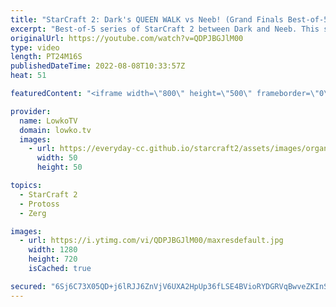 ```yaml
---
title: "StarCraft 2: Dark's QUEEN WALK vs Neeb! (Grand Finals Best-of-5)"
excerpt: "Best-of-5 series of StarCraft 2 between Dark and Neeb. This series of Zerg versus Protoss is the Grand Finals of the ESL Open Cup Americas 134.  Dark vs Maru: https://youtu.be/_HUE_txgIrA Dark vs ByuN: https://youtu.be/_Ys59kDdrXg  Support my work on Patreon: https://www.patreon.com/lowkotv Become a"
originalUrl: https://youtube.com/watch?v=QDPJBGJlM00
type: video
length: PT24M16S
publishedDateTime: 2022-08-08T10:33:57Z
heat: 51

featuredContent: "<iframe width=\"800\" height=\"500\" frameborder=\"0\" src=\"https://www.youtube.com/embed/QDPJBGJlM00\" allow=\"accelerometer; autoplay; encrypted-media; gyroscope; picture-in-picture\" allowfullscreen></iframe>"

provider:
  name: LowkoTV
  domain: lowko.tv
  images:
    - url: https://everyday-cc.github.io/starcraft2/assets/images/organizations/lowko.tv-50x50.jpg
      width: 50
      height: 50

topics:
  - StarCraft 2
  - Protoss
  - Zerg

images:
  - url: https://i.ytimg.com/vi/QDPJBGJlM00/maxresdefault.jpg
    width: 1280
    height: 720
    isCached: true

secured: "6Sj6C73X05QD+j6lRJJ6ZnVjV6UXA2HpUp36fLSE4BVioRYDGRVqBwveZKInSGiVYBGnj9sqxQRYi5yvD1Rsf7uiEbsCFKdkVRPr05NCtoQoSjsJxHanyyQmyDPo0tpkHY1bHawjtyP/m7aIhZhDeS1/cFaQaeIQiP+zQV/In1T43pv1zFX8QeVVoWiLTeVeutMwzh71qy74U3WK0AyuY/ZFGOyCpOnzvVJvvONSwHGAjKZ0c7h59txosDdF0wsKevH4fkOS4lQVe9vLXNA4t4X7X209zdmDLSSv/TIF5gjWlpx7TDp4sxHs9T/we+4wyKn/kjnFsQPXsTWqafe1upu0xCgyPDDh1j8ApxRuMdNw3EUxTz8oUnpqISAHpET1JHPA3FmU7JFWG1B0oO85LbbDAudatPahLcEGfpuCaEs=;vrVuJMTvT37KehiuOP8ckA=="
---
```



